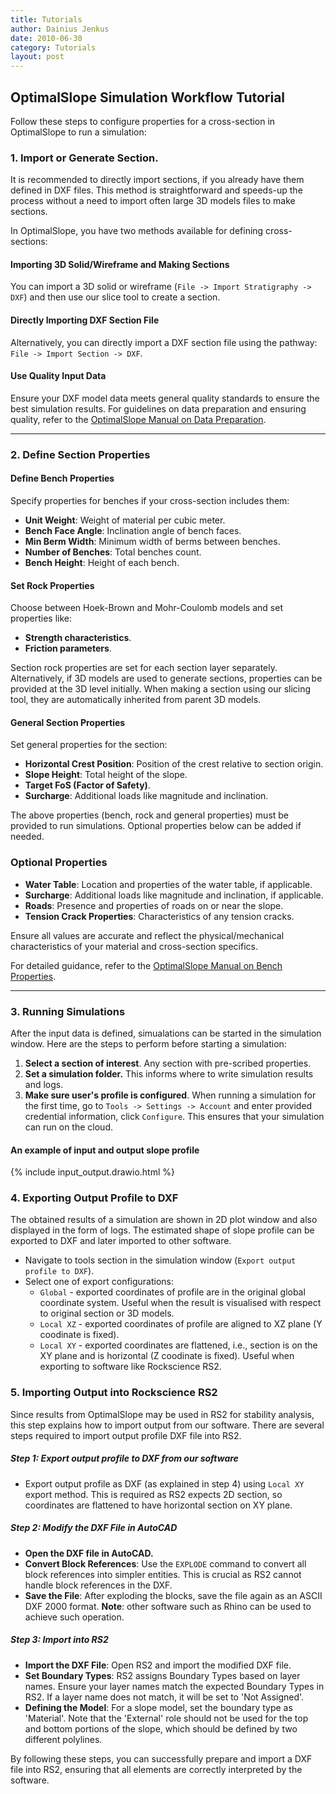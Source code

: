 ```yaml
---
title: Tutorials 
author: Dainius Jenkus
date: 2010-06-30
category: Tutorials
layout: post
---
```



## OptimalSlope Simulation Workflow Tutorial

Follow these steps to configure properties for a cross-section in OptimalSlope to run a simulation:
### 1. Import or Generate Section.

It is recommended to directly import sections, if you already have them defined in DXF files. This method is straightforward and speeds-up the process without a need to import often large 3D models files to make sections.

In OptimalSlope, you have two methods available for defining cross-sections:

#### Importing 3D Solid/Wireframe and Making Sections
You can import a 3D solid or wireframe (`File -> Import Stratigraphy -> DXF`) and then use our slice tool to create a section. 

#### Directly Importing DXF Section File
Alternatively, you can directly import a DXF section file using the pathway: `File -> Import Section -> DXF`. 
#### Use Quality Input Data
Ensure your DXF model data meets general quality standards to ensure the best simulation results. For guidelines on data preparation and ensuring quality, refer to the [OptimalSlope Manual on Data Preparation](https://optimalslope.github.io/manual/pages/Data%20Suitability/7-data/).

---
### 2. Define Section Properties


#### Define Bench Properties
Specify properties for benches if your cross-section includes them:
- **Unit Weight**: Weight of material per cubic meter.
- **Bench Face Angle**: Inclination angle of bench faces.
- **Min Berm Width**: Minimum width of berms between benches.
- **Number of Benches**: Total benches count.
- **Bench Height**: Height of each bench.

#### Set Rock Properties
Choose between Hoek-Brown and Mohr-Coulomb models and set properties like:
- **Strength characteristics**.
- **Friction parameters**.

Section rock properties are set for each section layer separately. Alternatively, if 3D models are used to generate sections, properties can be provided at the 3D level initially. When making a section using our slicing tool, they are automatically inherited from parent 3D models. 

#### General Section Properties
Set general properties for the section:
- **Horizontal Crest Position**: Position of the crest relative to section origin.
- **Slope Height**: Total height of the slope.
- **Target FoS (Factor of Safety)**.
- **Surcharge**: Additional loads like magnitude and inclination.
 
The above properties (bench, rock and general properties) must be provided to run simulations. Optional properties below can be added if needed.

### Optional Properties
- **Water Table**: Location and properties of the water table, if applicable.
- **Surcharge**:  Additional loads like magnitude and inclination, if applicable.
- **Roads**: Presence and properties of roads on or near the slope.
- **Tension Crack Properties**: Characteristics of any tension cracks.

Ensure all values are accurate and reflect the physical/mechanical characteristics of your material and cross-section specifics.

For detailed guidance, refer to the [OptimalSlope Manual on Bench Properties](https://optimalslope.github.io/manual/pages/properties/6-properties/#bench-properties).

---
 
### 3. Running Simulations

After the input data is defined, simualations can be started in the simulation window. Here are the steps to perform before starting a simulation:
1. **Select a section of interest**. Any section with pre-scribed properties.
2. **Set a simulation folder.** This informs where to write simulation results and logs.
3. **Make sure user's profile is configured**. When running a simulation for the first time, go to `Tools -> Settings -> Account` and enter provided credential information, click `Configure`. This ensures that your simulation can run on the cloud.

#### An example of input and output slope profile

{% include input_output.drawio.html %}

### 4. Exporting Output Profile to DXF
 
The obtained results of a simulation are shown in 2D plot window and also displayed in the form of logs. The estimated shape of slope profile can be exported to DXF and later imported to other software.

- Navigate to tools section in the simulation window (`Export output profile to DXF`).
- Select one of export configurations:
    - `Global` - exported coordinates of profile are in the original global coordinate system. Useful when the result is visualised with respect to original section or 3D models.
    - `Local XZ` - exported coordinates of profile are aligned to XZ plane (Y coodinate is fixed).
    - `Local XY` - exported coordinates are flattened, i.e., section is on the XY plane and is horizontal (Z coodinate is fixed). Useful when exporting to software like Rockscience RS2.




 
### 5. Importing Output into Rockscience RS2

Since results from OptimalSlope may be used in RS2 for stability analysis, this step explains how to import output from our software. There are several steps required to import output profile DXF file into RS2. 
##### Step 1: Export output profile to DXF from our software
 - Export output profile as DXF (as explained in step 4) using `Local XY` export method. This is required as RS2 expects 2D section, so coordinates are flattened to have horizontal section on XY plane.
##### Step 2: Modify the DXF File in AutoCAD
- **Open the DXF file in AutoCAD.**
- **Convert Block References**: Use the `EXPLODE` command to convert all block references into simpler entities. This is crucial as RS2 cannot handle block references in the DXF.
- **Save the File**: After exploding the blocks, save the file again as an ASCII DXF 2000 format.
**Note**: other software such as Rhino can be used to achieve such operation.
##### Step 3: Import into RS2
- **Import the DXF File**: Open RS2 and import the modified DXF file.
- **Set Boundary Types**: RS2 assigns Boundary Types based on layer names. Ensure your layer names match the expected Boundary Types in RS2. If a layer name does not match, it will be set to 'Not Assigned'.
- **Defining the Model**: For a slope model, set the boundary type as 'Material'. Note that the 'External' role should not be used for the top and bottom portions of the slope, which should be defined by two different polylines.

By following these steps, you can successfully prepare and import a DXF file into RS2, ensuring that all elements are correctly interpreted by the software.

 

